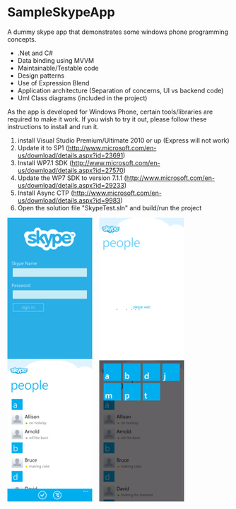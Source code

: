 SampleSkypeApp
==============

A dummy skype app that demonstrates some windows phone programming concepts.

- .Net and C#
- Data binding using MVVM
- Maintainable/Testable code
- Design patterns
- Use of Expression Blend
- Application architecture (Separation of concerns, UI vs backend code)
- Uml Class diagrams (included in the project)

As the app is developed for Windows Phone, certain tools/libraries are required to make it work. If you wish to try it out, please follow these instructions to install and run it.

1) install Visual Studio Premium/Ultimate 2010 or up (Express will not work) <br>
2) Update it to SP1 (http://www.microsoft.com/en-us/download/details.aspx?id=23691) <br>
3) Install WP7.1 SDK (http://www.microsoft.com/en-us/download/details.aspx?id=27570) <br>
4) Update the WP7 SDK to version 7.1.1 (http://www.microsoft.com/en-us/download/details.aspx?id=29233) <br>
5) Install Async CTP (http://www.microsoft.com/en-us/download/details.aspx?id=9983) <br>
6) Open the solution file "SkypeTest.sln" and build/run the project <br>

<img src="https://github.com/tarekw/SampleSkypeApp/raw/master/Screenshots/1.png" height="320px" />&nbsp;&nbsp;&nbsp;
<img src="https://github.com/tarekw/SampleSkypeApp/raw/master/Screenshots/4.png" height="320px" />&nbsp;&nbsp;&nbsp;
<img src="https://github.com/tarekw/SampleSkypeApp/raw/master/Screenshots/5.png" height="320px" />&nbsp;&nbsp;&nbsp;
<img src="https://github.com/tarekw/SampleSkypeApp/raw/master/Screenshots/6.png" height="320px" />
